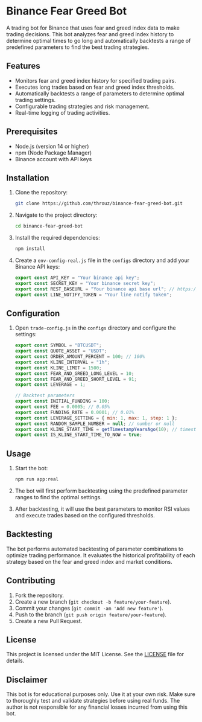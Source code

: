 # Binance Fear Greed Bot

A trading bot for Binance that uses fear and greed index data to make trading decisions. This bot analyzes fear and greed index history to determine optimal times to go long and automatically backtests a range of predefined parameters to find the best trading strategies.

## Features

- Monitors fear and greed index history for specified trading pairs.
- Executes long trades based on fear and greed index thresholds.
- Automatically backtests a range of parameters to determine optimal trading settings.
- Configurable trading strategies and risk management.
- Real-time logging of trading activities.

## Prerequisites

- Node.js (version 14 or higher)
- npm (Node Package Manager)
- Binance account with API keys

## Installation

1. Clone the repository:

   ```bash
   git clone https://github.com/throuz/binance-fear-greed-bot.git
   ```

2. Navigate to the project directory:

   ```bash
   cd binance-fear-greed-bot
   ```

3. Install the required dependencies:

   ```bash
   npm install
   ```

4. Create a `env-config-real.js` file in the `configs` directory and add your Binance API keys:

   ```javascript
   export const API_KEY = "Your binance api key";
   export const SECRET_KEY = "Your binance secret key";
   export const REST_BASEURL = "Your binance api base url"; // https://fapi.binance.com
   export const LINE_NOTIFY_TOKEN = "Your line notify token";
   ```

## Configuration

1. Open `trade-config.js` in the `configs` directory and configure the settings:

   ```javascript
   export const SYMBOL = "BTCUSDT";
   export const QUOTE_ASSET = "USDT";
   export const ORDER_AMOUNT_PERCENT = 100; // 100%
   export const KLINE_INTERVAL = "1h";
   export const KLINE_LIMIT = 1500;
   export const FEAR_AND_GREED_LONG_LEVEL = 10;
   export const FEAR_AND_GREED_SHORT_LEVEL = 91;
   export const LEVERAGE = 1;

   // Backtest parameters
   export const INITIAL_FUNDING = 100;
   export const FEE = 0.0005; // 0.05%
   export const FUNDING_RATE = 0.0001; // 0.01%
   export const LEVERAGE_SETTING = { min: 1, max: 1, step: 1 };
   export const RANDOM_SAMPLE_NUMBER = null; // number or null
   export const KLINE_START_TIME = getTimestampYearsAgo(10); // timestamp or null
   export const IS_KLINE_START_TIME_TO_NOW = true;
   ```

## Usage

1. Start the bot:

   ```bash
   npm run app:real
   ```

2. The bot will first perform backtesting using the predefined parameter ranges to find the optimal settings.
3. After backtesting, it will use the best parameters to monitor RSI values and execute trades based on the configured thresholds.

## Backtesting

The bot performs automated backtesting of parameter combinations to optimize trading performance. It evaluates the historical profitability of each strategy based on the fear and greed index and market conditions.

## Contributing

1. Fork the repository.
2. Create a new branch (`git checkout -b feature/your-feature`).
3. Commit your changes (`git commit -am 'Add new feature'`).
4. Push to the branch (`git push origin feature/your-feature`).
5. Create a new Pull Request.

## License

This project is licensed under the MIT License. See the [LICENSE](https://opensource.org/licenses/MIT) file for details.

## Disclaimer

This bot is for educational purposes only. Use it at your own risk. Make sure to thoroughly test and validate strategies before using real funds. The author is not responsible for any financial losses incurred from using this bot.
